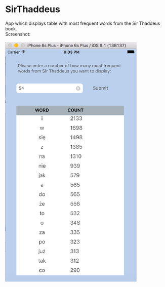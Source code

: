 # SirThaddeus
App which displays table with most frequent words from the Sir Thaddeus book. <br /> 
Screenshot: <br /> <br /> 
![Alt text](sirThaddeus.png) <br /> 
